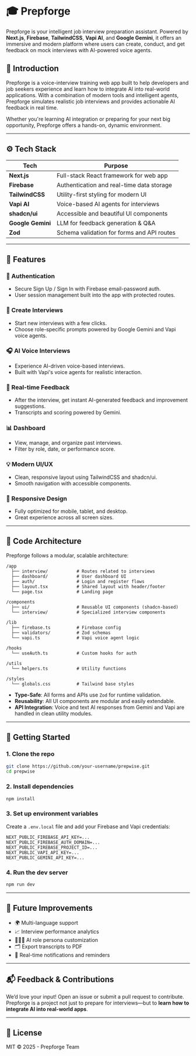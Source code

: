 # 🎓 Prepforge

Prepforge is your intelligent job interview preparation assistant. Powered by **Next.js**, **Firebase**, **TailwindCSS**, **Vapi AI**, and **Google Gemini**, it offers an immersive and modern platform where users can create, conduct, and get feedback on mock interviews with AI-powered voice agents.

## 🤖 Introduction

Prepforge is a voice-interview training web app built to help developers and job seekers experience and learn how to integrate AI into real-world applications. With a combination of modern tools and intelligent agents, Prepforge simulates realistic job interviews and provides actionable AI feedback in real time.

Whether you're learning AI integration or preparing for your next big opportunity, Prepforge offers a hands-on, dynamic environment.

---

## ⚙️ Tech Stack

| Tech         | Purpose                                      |
|--------------|----------------------------------------------|
| **Next.js**  | Full-stack React framework for web app       |
| **Firebase** | Authentication and real-time data storage    |
| **TailwindCSS** | Utility-first styling for modern UI       |
| **Vapi AI**  | Voice-based AI agents for interviews         |
| **shadcn/ui**| Accessible and beautiful UI components       |
| **Google Gemini** | LLM for feedback generation & Q&A       |
| **Zod**      | Schema validation for forms and API routes   |

---

## 🔋 Features

### 🔐 Authentication
- Secure Sign Up / Sign In with Firebase email-password auth.
- User session management built into the app with protected routes.

### 🧠 Create Interviews
- Start new interviews with a few clicks.
- Choose role-specific prompts powered by Google Gemini and Vapi voice agents.

### 🎧 AI Voice Interviews
- Experience AI-driven voice-based interviews.
- Built with Vapi's voice agents for realistic interaction.

### 📝 Real-time Feedback
- After the interview, get instant AI-generated feedback and improvement suggestions.
- Transcripts and scoring powered by Gemini.

### 📊 Dashboard
- View, manage, and organize past interviews.
- Filter by role, date, or performance score.

### 💡 Modern UI/UX
- Clean, responsive layout using TailwindCSS and shadcn/ui.
- Smooth navigation with accessible components.

### 📱 Responsive Design
- Fully optimized for mobile, tablet, and desktop.
- Great experience across all screen sizes.

---

## 🧱 Code Architecture

Prepforge follows a modular, scalable architecture:

```
/app
  ├── interview/           # Routes related to interviews
  ├── dashboard/           # User dashboard UI
  ├── auth/                # Login and register flows
  ├── layout.tsx           # Shared layout with header/footer
  └── page.tsx             # Landing page

/components
  ├── ui/                  # Reusable UI components (shadcn-based)
  └── interview/           # Specialized interview components

/lib
  ├── firebase.ts          # Firebase config
  ├── validators/          # Zod schemas
  └── vapi.ts              # Vapi voice agent logic

/hooks
  └── useAuth.ts           # Custom hooks for auth

/utils
  └── helpers.ts           # Utility functions

/styles
  └── globals.css          # Tailwind base styles
```

- **Type-Safe**: All forms and APIs use `Zod` for runtime validation.
- **Reusability**: All UI components are modular and easily extendable.
- **API Integration**: Voice and text AI responses from Gemini and Vapi are handled in clean utility modules.

---

## 🚀 Getting Started

### 1. Clone the repo

```bash
git clone https://github.com/your-username/prepwise.git
cd prepwise
```

### 2. Install dependencies

```bash
npm install
```

### 3. Set up environment variables

Create a `.env.local` file and add your Firebase and Vapi credentials:

```env
NEXT_PUBLIC_FIREBASE_API_KEY=...
NEXT_PUBLIC_FIREBASE_AUTH_DOMAIN=...
NEXT_PUBLIC_FIREBASE_PROJECT_ID=...
NEXT_PUBLIC_VAPI_API_KEY=...
NEXT_PUBLIC_GEMINI_API_KEY=...
```

### 4. Run the dev server

```bash
npm run dev
```

---

## 🧪 Future Improvements

- 🌍 Multi-language support
- 📈 Interview performance analytics
- 🧑🏽‍💼 AI role persona customization
- 🗂 Export transcripts to PDF
- 🔔 Real-time notifications and reminders

---

## 📬 Feedback & Contributions

We’d love your input! Open an issue or submit a pull request to contribute. Prepforge is a project not just to prepare for interviews—but to **learn how to integrate AI into real-world apps**.

---

## 📄 License

MIT © 2025 - Prepforge Team


